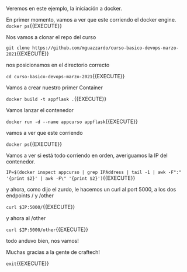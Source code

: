 Veremos en este ejemplo, la iniciación a docker.

En primer momento, vamos a ver que este corriendo el docker engine. `docker ps`{{EXECUTE}}

Nos vamos a clonar el repo del curso

`git clone https://github.com/mguazzardo/curso-basico-devops-marzo-2021`{{EXECUTE}}

nos posicionamos en el directorio correcto

`cd curso-basico-devops-marzo-2021`{{EXECUTE}}

Vamos a crear nuestro primer Container

`docker build -t appflask .`{{EXECUTE}}

Vamos lanzar el contenedor 

`docker run -d --name appcurso appflask`{{EXECUTE}}

vamos a ver que este corriendo 

`docker ps`{{EXECUTE}}

Vamos a ver si está todo corriendo en orden, averiguamos la IP del contenedor.

`IP=$(docker inspect appcurso | grep IPAddress | tail -1 | awk -F":" '{print $2}' | awk -F\" '{print $2}')`{{EXECUTE}}

y ahora, como dijo el zurdo, le hacemos un curl al port 5000, a los dos endpoints / y /other

`curl $IP:5000/`{{EXECUTE}}

y ahora al /other

`curl $IP:5000/other`{{EXECUTE}}

todo anduvo bien, nos vamos!

Muchas gracias a la gente de craftech!

`exit`{{EXECUTE}}
